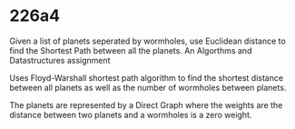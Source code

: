 # 226a4
Given a list of planets seperated by wormholes, use Euclidean distance to find the Shortest Path between all the planets. An Algorthms and Datastructures assignment

Uses Floyd-Warshall shortest path algorithm to find the shortest distance between all planets as well as the number of wormholes between planets.

The planets are represented by a Direct Graph where the weights are the distance between two planets and a wormholes is a zero weight.
